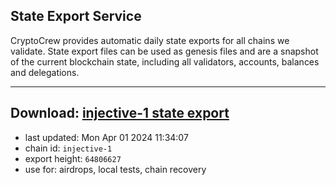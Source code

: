 ## State Export Service
CryptoCrew provides automatic daily state exports for all chains we validate. State export files can be used as genesis files and are a snapshot of the current blockchain state, including all validators, accounts, balances and delegations.

---
**Download: [injective-1 state export](https://dl-eu2.ccvalidators.com/SERVICE/injective/injective-1_export_64806627.json)**
---

- last updated: Mon Apr 01 2024 11:34:07
- chain id: `injective-1`
- export height: `64806627`
- use for: airdrops, local tests, chain recovery
